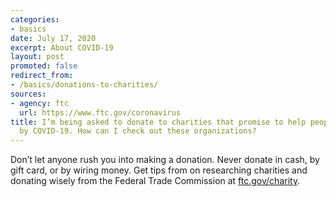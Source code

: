 ```yaml
---
categories:
- basics
date: July 17, 2020
excerpt: About COVID-19
layout: post
promoted: false
redirect_from:
- /basics/donations-to-charities/
sources:
- agency: ftc
  url: https://www.ftc.gov/coronavirus
title: I’m being asked to donate to charities that promise to help people affected
  by COVID-19. How can I check out these organizations?
---
```


Don’t let anyone rush you into making a donation. Never donate in cash, by gift card, or by wiring money. Get tips from on researching charities and donating wisely from the Federal Trade Commission at [ftc.gov/charity](https://www.consumer.ftc.gov/features/how-donate-wisely-and-avoid-charity-scams).